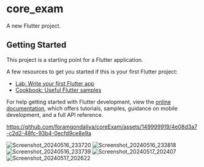 # core_exam

A new Flutter project.

## Getting Started

This project is a starting point for a Flutter application.

A few resources to get you started if this is your first Flutter project:

- [Lab: Write your first Flutter app](https://docs.flutter.dev/get-started/codelab)
- [Cookbook: Useful Flutter samples](https://docs.flutter.dev/cookbook)

For help getting started with Flutter development, view the
[online documentation](https://docs.flutter.dev/), which offers tutorials,
samples, guidance on mobile development, and a full API reference.


https://github.com/foramgondaliya/coreExam/assets/149999919/4e08d3a7-c2d2-48fc-93b4-0ecfd9ce8e9a



![Screenshot_20240516_233720](https://github.com/foramgondaliya/coreExam/assets/149999919/107e9027-e612-4e14-aab6-242a123d2055)
![Screenshot_20240516_233818](https://github.com/foramgondaliya/coreExam/assets/149999919/63656239-3c1d-4b47-93e2-7e56ba507b7e)
![Screenshot_20240516_233739](https://github.com/foramgondaliya/coreExam/assets/149999919/40a5ab1a-fdd1-4179-bc2e-39bc537f02dd)
![Screenshot_20240517_202407](https://github.com/foramgondaliya/coreExam/assets/149999919/27292c56-6092-4b1b-8ada-5689395e2846)
![Screenshot_20240517_202622](https://github.com/foramgondaliya/coreExam/assets/149999919/89bce127-4645-4fb9-8bbc-72d54e72da77)

